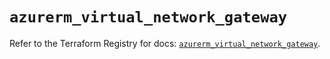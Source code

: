 # `azurerm_virtual_network_gateway`

Refer to the Terraform Registry for docs: [`azurerm_virtual_network_gateway`](https://registry.terraform.io/providers/hashicorp/azurerm/4.10.0/docs/resources/virtual_network_gateway).
